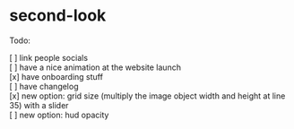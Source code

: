 # second-look

Todo:

[ ] link people socials  
[ ] have a nice animation at the website launch  
[x] have onboarding stuff  
[ ] have changelog  
[x] new option: grid size (multiply the image object width and height at line 35) with a slider  
[ ] new option: hud opacity  